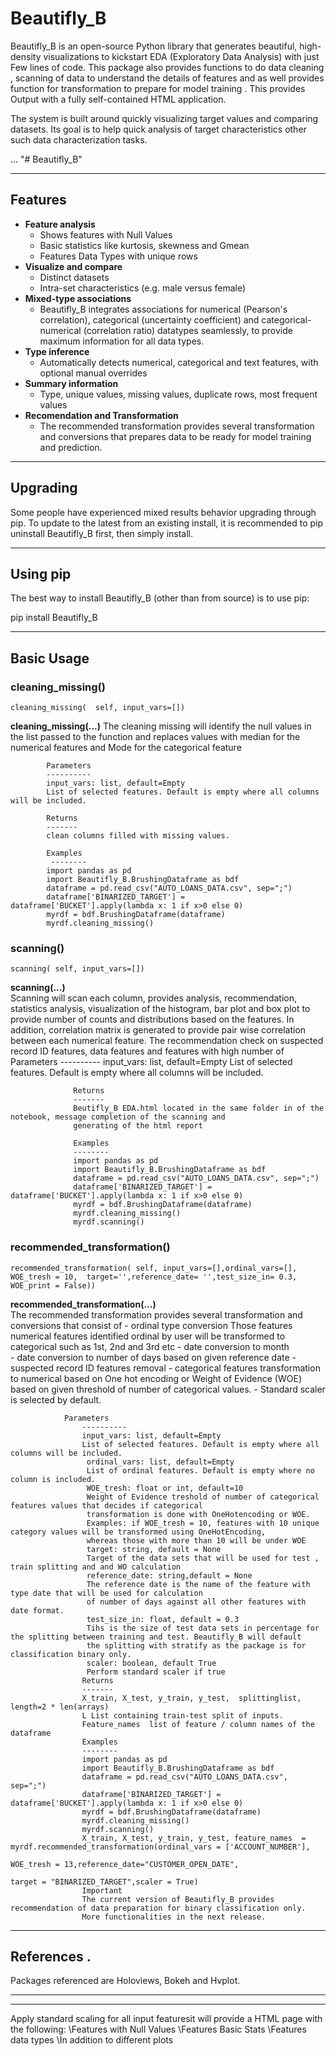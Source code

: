 # Beautifly_B
Beautifly_B is an open-source Python library that generates beautiful, high-density visualizations to kickstart EDA (Exploratory Data Analysis) with just Few lines of code. This package also provides functions to do data cleaning , scanning of data to understand the details of features and as well provides function for transformation to prepare for model training . This provides Output with a fully self-contained HTML application.

The system is built around quickly visualizing target values and comparing datasets. Its goal is to help quick analysis of target characteristics other such data characterization tasks.


...
"# Beautifly_B" 
_____________
Features
-----------------------------------------------------------------------------------------------------------------
- **Feature analysis** 
  - Shows features with Null Values 
  - Basic statistics like kurtosis, skewness and Gmean
  - Features Data Types with unique rows 
- **Visualize and compare**
  - Distinct datasets 
  - Intra-set characteristics (e.g. male versus female)
- **Mixed-type associations**
  - Beautifly_B integrates associations for numerical (Pearson's correlation), categorical (uncertainty coefficient) and categorical-numerical (correlation ratio) datatypes seamlessly, to provide maximum information for all data types.
- **Type inference**
  - Automatically detects numerical, categorical and text features, with optional manual overrides 
- **Summary information** 
  - Type, unique values, missing values, duplicate rows, most frequent values
- **Recomendation and Transformation** 
  - The recommended transformation provides several transformation and conversions that prepares data to be ready for model training and prediction.
  
  
-----------------------------------------------------------------------------------------------------------------
Upgrading 
-----------------------------------------------------------
Some people have experienced mixed results behavior upgrading through pip. To update to the latest from an existing install, it is recommended to pip uninstall Beautifly_B first, then simply install.

-----------------------------------------------------------------------------------------------------------------
Using pip
-----------------------------------------------------------------------------------------------------------------
The best way to install Beautifly_B (other than from source) is to use pip:

pip install Beautifly_B

-----------------------------------------------------------------------------------------------------------------

Basic Usage
-----------------------------------------------------------------------------------------------------------------
### cleaning_missing()
```
cleaning_missing(  self, input_vars=[])
```            
**cleaning_missing(...)** 
            The cleaning missing will identify the null values in the list passed to the function 
            and replaces values with median for the numerical features and Mode for the categorical feature
            
            Parameters
            ----------
            input_vars: list, default=Empty
            List of selected features. Default is empty where all columns will be included.
  
            Returns
            -------
            clean columns filled with missing values.
            
            Examples
             --------
            import pandas as pd
            import Beautifly_B.BrushingDataframe as bdf
            dataframe = pd.read_csv("AUTO_LOANS_DATA.csv", sep=";")
            dataframe['BINARIZED_TARGET'] = dataframe['BUCKET'].apply(lambda x: 1 if x>0 else 0)
            myrdf = bdf.BrushingDataframe(dataframe)
            myrdf.cleaning_missing()
          
### scanning()
```
scanning( self, input_vars=[])
```            
**scanning(...)**  
                   Scanning will scan each column, provides analysis, recommendation, statistics analysis, visualization 
                   of the histogram, bar plot and box plot to provide number of counts and distributions based on the features. 
                   In addition, correlation matrix is generated to provide pair wise correlation between each numerical feature. 
                   The recommendation check on suspected record ID features, data features and features with high number of 
                  Parameters
                  ----------
                  input_vars: list, default=Empty
                  List of selected features. Default is empty where all columns will be included.

                  Returns
                  -------
                  Beutifly_B EDA.html located in the same folder in of the notebook, message completion of the scanning and 
                  generating of the html report
                  
                  Examples
                  --------
                  import pandas as pd
                  import Beautifly_B.BrushingDataframe as bdf
                  dataframe = pd.read_csv("AUTO_LOANS_DATA.csv", sep=";")
                  dataframe['BINARIZED_TARGET'] = dataframe['BUCKET'].apply(lambda x: 1 if x>0 else 0)
                  myrdf = bdf.BrushingDataframe(dataframe)
                  myrdf.cleaning_missing()
                  myrdf.scanning()
          
### recommended_transformation()
```
recommended_transformation( self, input_vars=[],ordinal_vars=[], WOE_tresh = 10,  target='',reference_date= '',test_size_in= 0.3, WOE_print = False))
```            
**recommended_transformation(...)**  
                The recommended transformation provides several transformation and conversions that consist of 
                -	ordinal type conversion
                    Those features numerical features identified ordinal by user will be transformed 
                    to categorical such as 1st, 2nd and 3rd etc 
                -	date conversion to month    
                -	date conversion to number of days based on given reference date
                -	suspected record ID features removal
                -	categorical features transformation to numerical based on One hot encoding or Weight of Evidence 
                    (WOE) based on given threshold of number of categorical values.
                -	Standard scaler is selected by default.
    
                Parameters
                    ----------
                    input_vars: list, default=Empty
                    List of selected features. Default is empty where all columns will be included.
                     ordinal_vars: list, default=Empty
                     List of ordinal features. Default is empty where no column is included.
                     WOE_tresh: float or int, default=10
                     Weight of Evidence treshold of number of categorical features values that decides if categorical 
                     transformation is done with OneHotencoding or WOE. 
                     Examples: if WOE_tresh = 10, features with 10 unique category values will be transformed using OneHotEncoding,
                     whereas those with more than 10 will be under WOE
                     target: string, default = None
                     Target of the data sets that will be used for test , train splitting and and WO calculation
                     reference_date: string,default = None
                     The reference date is the name of the feature with type date that will be used for calculation 
                     of number of days against all other features with date format. 
                     test_size_in: float, default = 0.3
                     Tihs is the size of test data sets in percentage for the splitting between training and test. Beautifly_B will default
                     the splitting with stratify as the package is for classification binary only.
                     scaler: boolean, default True
                     Perform standard scaler if true
                    Returns
                    -------
                    X_train, X_test, y_train, y_test,  splittinglist, length=2 * len(arrays)
                    L List containing train-test split of inputs.
                    Feature_names  list of feature / column names of the dataframe
                    Examples
                    --------
                    import pandas as pd
                    import Beautifly_B.BrushingDataframe as bdf
                    dataframe = pd.read_csv("AUTO_LOANS_DATA.csv", sep=";")
                    dataframe['BINARIZED_TARGET'] = dataframe['BUCKET'].apply(lambda x: 1 if x>0 else 0)
                    myrdf = bdf.BrushingDataframe(dataframe)
                    myrdf.cleaning_missing()
                    myrdf.scanning() 
                    X_train, X_test, y_train, y_test, feature_names  = myrdf.recommended_transformation(ordinal_vars = ['ACCOUNT_NUMBER'],
                                                                                 WOE_tresh = 13,reference_date="CUSTOMER_OPEN_DATE",
                                                                              target = "BINARIZED_TARGET",scaler = True)
                    Important
                    The current version of Beautifly_B provides recommendation of data preparation for binary classification only.
                    More functionalities in the next release.
    
-----------------------------------------------------------------------------------------------------------------

References .
-----------------------------------------------------------------------------------------------------------------
Packages referenced are Holoviews, Bokeh and Hvplot.

-----------------------------------------------------------------------------------------------------------------

-----------------------------------------------------------------------------------------------------------------

Apply standard scaling for all input featuresit will provide a HTML page with the following: 
\\Features with Null Values
\\Features Basic Stats
\\Features data types
 \\In addition to different plots

